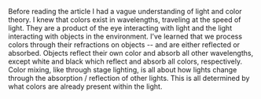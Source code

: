 Before reading the article I had a vague understanding of light and color theory. I knew that colors exist in wavelengths, traveling at the speed of light. They are a product of the eye interacting with light and the light interacting with objects in the environment. 
I’ve learned that we process colors through their refractions on objects -- and are either reflected or absorbed. Objects reflect their own color and absorb all other wavelengths, except white and black which reflect and absorb all colors, respectively. Color mixing, like through stage lighting, is all about how lights change through the absorption / reflection of other lights. This is all determined by what colors are already present within the light.
